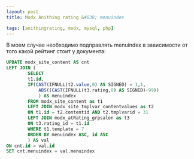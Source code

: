 ```yaml
---
layout: post
title: Modx Anithing rating &#038; menuindex

tags: [anithingrating, modx, mysql, php]
---
```


В моем случае необходимо подправлять menuindex в зависимости от того какой рейтинг стоит у документа:

```sql
UPDATE modx_site_content AS cnt
LEFT JOIN (
        SELECT
        t1.id,
        IF(CAST(IFNULL(t2.value,0) AS SIGNED) = 1,1,
            ABS((CAST(IFNULL(t3.rating,0) AS SIGNED)-99))
            ) AS menuindex
        FROM modx_site_content as t1
        LEFT JOIN modx_site_tmplvar_contentvalues as t2
        ON t1.id = t2.contentid AND t2.tmplvarid = 31
        LEFT JOIN modx_atRating_grpsalon as t3
        ON t3.rating_id = t1.id
        WHERE t1.template = 7
        ORDER BY menuindex ASC, id ASC
        ) AS val
ON cnt.id = val.id
SET cnt.menuindex = val.menuindex
```
